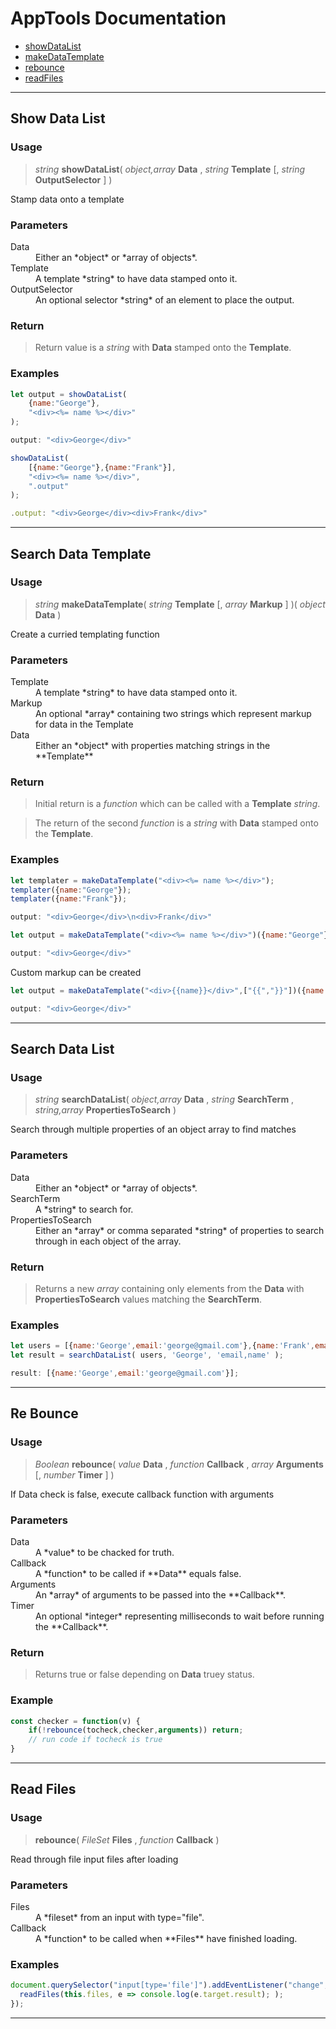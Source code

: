 # AppTools Documentation

- [showDataList](#user-content-show-data-list)
- [makeDataTemplate](#user-content-make-data-template)
- [rebounce](#user-content-re-bounce)
- [readFiles](#user-content-read-files)


---

## Show Data List

### Usage

> *string* **showDataList**( *object,array* **Data** , *string* **Template** [, *string* **OutputSelector** ] )

Stamp data onto a template

### Parameters

<dl>
	<dt>Data</dt>
	<dd>Either an *object* or *array of objects*.</dd>
	<dt>Template</dt>
	<dd>A template *string* to have data stamped onto it.</dd>
	<dt>OutputSelector</dt>
	<dd>An optional selector *string* of an element to place the output.</dd>
</dl>

### Return

> Return value is a *string* with **Data** stamped onto the **Template**. 

### Examples

```javascript
let output = showDataList(
	{name:"George"},
	"<div><%= name %></div>"
);

output: "<div>George</div>"
```

```javascript
showDataList(
	[{name:"George"},{name:"Frank"}],
	"<div><%= name %></div>",
	".output"
);

.output: "<div>George</div><div>Frank</div>"
```

---

## Search Data Template

### Usage

> *string* **makeDataTemplate**( *string* **Template** [, *array* **Markup** ] )( *object* **Data** )

Create a curried templating function

### Parameters

<dl>
	<dt>Template</dt>
	<dd>A template *string* to have data stamped onto it.</dd>
	<dt>Markup</dt>
	<dd>An optional *array* containing two strings which represent markup for data in the Template</dd>
	<dt>Data</dt>
	<dd>Either an *object* with properties matching strings in the **Template**</dd>
</dl>

### Return

> Initial return is a *function* which can be called with a **Template** *string*.

> The return of the second *function* is a *string* with **Data** stamped onto the **Template**. 

### Examples

```javascript
let templater = makeDataTemplate("<div><%= name %></div>");
templater({name:"George"});
templater({name:"Frank"});

output: "<div>George</div>\n<div>Frank</div>"
```

```javascript
let output = makeDataTemplate("<div><%= name %></div>")({name:"George"});

output: "<div>George</div>"
```

Custom markup can be created


```javascript
let output = makeDataTemplate("<div>{{name}}</div>",["{{","}}"])({name:"George"});

output: "<div>George</div>"
```

---

## Search Data List

### Usage

> *string* **searchDataList**( *object,array* **Data** , *string* **SearchTerm** , *string,array* **PropertiesToSearch** )

Search through multiple properties of an object array to find matches

### Parameters

<dl>
	<dt>Data</dt>
	<dd>Either an *object* or *array of objects*.</dd>
	<dt>SearchTerm</dt>
	<dd>A *string* to search for.</dd>
	<dt>PropertiesToSearch</dt>
	<dd>Either an *array* or comma separated *string* of properties to search through in each object of the array.</dd>
</dl>

### Return

> Returns a new *array* containing only elements from the **Data** with **PropertiesToSearch** values matching the **SearchTerm**.

### Examples

```javascript
let users = [{name:'George',email:'george@gmail.com'},{name:'Frank',email:'frank@gmail.com'}]
let result = searchDataList( users, 'George', 'email,name' );

result: [{name:'George',email:'george@gmail.com'}];
```

---

## Re Bounce

### Usage

> *Boolean* **rebounce**( *value* **Data** , *function* **Callback** , *array* **Arguments** [, *number* **Timer** ] )

If Data check is false, execute callback function with arguments

### Parameters

<dl>
	<dt>Data</dt>
	<dd>A *value* to be chacked for truth.</dd>
	<dt>Callback</dt>
	<dd>A *function* to be called if **Data** equals false.</dd>
	<dt>Arguments</dt>
	<dd>An *array* of arguments to be passed into the **Callback**.</dd>
	<dt>Timer</dt>
	<dd>An optional *integer* representing milliseconds to wait before running the **Callback**.</dd>
</dl>

### Return

> Returns true or false depending on **Data** truey status.

### Example

```javascript
const checker = function(v) {
    if(!rebounce(tocheck,checker,arguments)) return;
    // run code if tocheck is true
}
```

---

## Read Files

### Usage

> **rebounce**( *FileSet* **Files** , *function* **Callback** )

Read through file input files after loading

### Parameters

<dl>
	<dt>Files</dt>
	<dd>A *fileset* from an input with type="file".</dd>
	<dt>Callback</dt>
	<dd>A *function* to be called when **Files** have finished loading.</dd>
</dl>

### Examples

```javascript
document.querySelector("input[type='file']").addEventListener("change",function() {
  readFiles(this.files, e => console.log(e.target.result); );
});
```

---